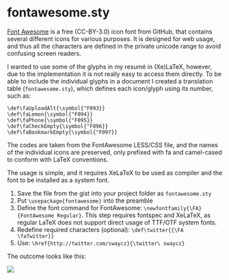 # fontawesome.sty

[Font Awesome](http://fortawesome.github.io/Font-Awesome/) is a free (CC-BY-3.0) icon font from GitHub, that contains several different icons for various purposes. It is designed for web usage, and thus all the characters are defined in the private unicode range to avoid confusing screen readers.

I wanted to use some of the glyphs in my resumé in (Xe)LaTeX, however, due to the implementation it is not really easy to access them directly. To be able to include the individual glyphs in a document I created a translation table (`fontawesome.sty`), which defines each icon/glyph using its number, such as:

```
\def\faUploadAlt{\symbol{"F093}}
\def\faLemon{\symbol{"F094}}
\def\faPhone{\symbol{"F095}}
\def\faCheckEmpty{\symbol{"F096}}
\def\faBookmarkEmpty{\symbol{"F097}}
```

The codes are taken from the FontAwesome LESS/CSS file, and the names of the individual icons are preserved, only prefixed with fa and camel-cased to conform with LaTeX conventions.

The usage is simple, and it requires XeLaTeX to be used as compiler and the font to be installed as a system font.

1. Save the file from the gist into your project folder as `fontawesome.sty`
2. Put `\usepackage{fontawesome}` into the preamble
3. Define the font command for FontAwesome: `\newfontfamily{\FA}{FontAwesome Regular}`. This step requires fontspec and XeLaTeX, as regular LaTeX does not support direct usage of TTF/OTF system fonts.
4. Redefine required characters (optional): `\def\twitter{{\FA \faTwitter}}`
5. Use: `\href{http://twitter.com/swaycz}{\twitter\ swaycz}`

The outcome looks like this:

![](https://coderwall-assets-0.s3.amazonaws.com/uploads/picture/file/241/Screen_Shot_2012-07-13_at_1.32.16_AM.png)


